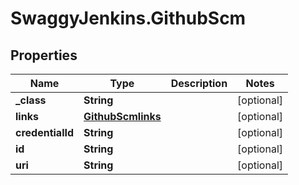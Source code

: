 # SwaggyJenkins.GithubScm

## Properties

Name | Type | Description | Notes
------------ | ------------- | ------------- | -------------
**_class** | **String** |  | [optional] 
**links** | [**GithubScmlinks**](GithubScmlinks.md) |  | [optional] 
**credentialId** | **String** |  | [optional] 
**id** | **String** |  | [optional] 
**uri** | **String** |  | [optional] 


